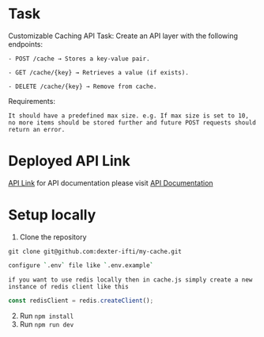 # Task
Customizable Caching API
Task: Create an API layer with the following endpoints:

    - POST /cache → Stores a key-value pair.

    - GET /cache/{key} → Retrieves a value (if exists).

    - DELETE /cache/{key} → Remove from cache.

Requirements:

```
It should have a predefined max size. e.g. If max size is set to 10, no more items should be stored further and future POST requests should return an error. 
```

# Deployed API Link
[API Link](https://my-cache-r4kn.onrender.com)
for API documentation please visit [API Documentation](https://my-cache-r4kn.onrender.com/doc)
# Setup locally
1. Clone the repository
```
git clone git@github.com:dexter-ifti/my-cache.git
```
```bash
configure `.env` file like `.env.example`
```
`
if you want to use redis locally then in cache.js simply create a new instance of redis client like this
`
```javascript
const redisClient = redis.createClient();
```
2. Run `npm install`
3. Run `npm run dev`


<!-- GitAds-Verify: 3DPQFHT78C9CA1BXT7T7T67C72NPXY1I -->
